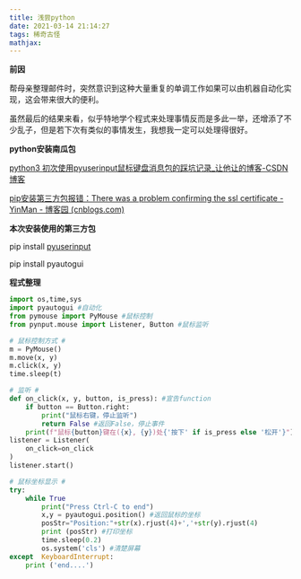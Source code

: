 ```yaml
---
title: 浅尝python
date: 2021-03-14 21:14:27
tags: 稀奇古怪
mathjax:
---
```


**前因**

帮母亲整理邮件时，突然意识到这种大量重复的单调工作如果可以由机器自动化实现，这会带来很大的便利。

虽然最后的结果来看，似乎特地学个程式来处理事情反而是多此一举，还增添了不少乱子，但是若下次有类似的事情发生，我想我一定可以处理得很好。

**python安装南瓜包**

[python3 初次使用pyuserinput鼠标键盘消息包的踩坑记录_让他让的博客-CSDN博客](https://blog.csdn.net/u014314850/article/details/88352794)

[pip安装第三方包报错：There was a problem confirming the ssl certificate - YinMan - 博客园 (cnblogs.com)](https://www.cnblogs.com/yinhaiping/p/13375375.html)

**本次安装使用的第三方包**

pip install [pyuserinput](https://pypi.org/project/PyUserInput/0.1.9/)

pip install pyautogui

**程式整理**

```python
import os,time,sys
import pyautogui #自动化
from pymouse import PyMouse #鼠标控制
from pynput.mouse import Listener, Button #鼠标监听

# 鼠标控制方式 #
m = PyMouse()
m.move(x, y)
m.click(x, y)
time.sleep(t)

# 监听 #
def on_click(x, y, button, is_press): #宣告function
    if button == Button.right:
        print("鼠标右键，停止监听")
        return False #返回False，停止事件
    print(f"鼠标{button}键在({x}, {y})处{'按下' if is_press else '松开'}")
listener = Listener(
    on_click=on_click
)
listener.start()

# 鼠标坐标显示 #
try:
    while True
        print("Press Ctrl-C to end")
        x,y = pyautogui.position() #返回鼠标的坐标
        posStr="Position:"+str(x).rjust(4)+','+str(y).rjust(4)
        print (posStr) #打印坐标
        time.sleep(0.2)
        os.system('cls') #清楚屏幕
except  KeyboardInterrupt:
    print ('end....')
    

```

